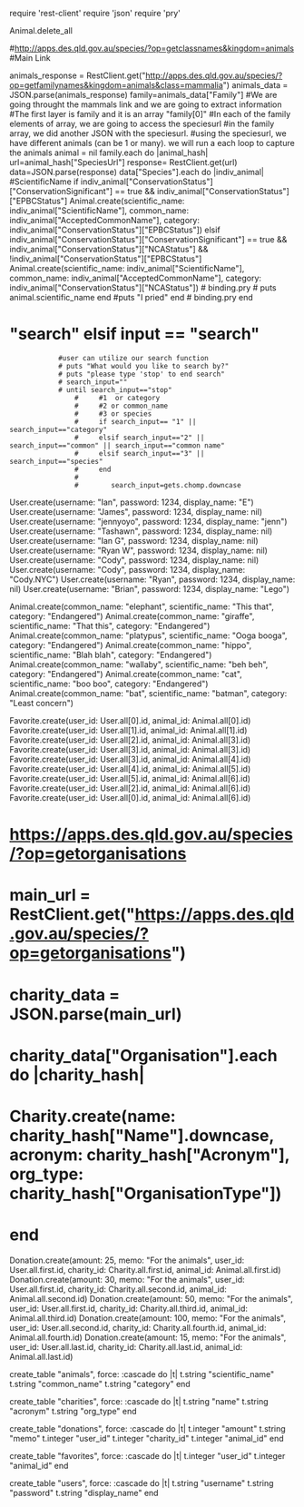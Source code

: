 require 'rest-client'
require 'json'
require 'pry'

Animal.delete_all

#http://apps.des.qld.gov.au/species/?op=getclassnames&kingdom=animals #Main Link

animals_response = RestClient.get("http://apps.des.qld.gov.au/species/?op=getfamilynames&kingdom=animals&class=mammalia")
animals_data = JSON.parse(animals_response)
family=animals_data["Family"]
#We are going throught the mammals link and we are going to extract information
#The first layer is family and it is an array "family[0]"
#In each of the family elements of array, we are going to access the speciesurl
#in the family array, we did another JSON with the speciesurl.
#using the speciesurl, we have different animals (can be 1 or many). we will run a each loop to capture the animals
animal = nil
family.each do |animal_hash|
    url=animal_hash["SpeciesUrl"]
    response= RestClient.get(url)
    data=JSON.parse(response)
    data["Species"].each do |indiv_animal| #ScientificName
        if indiv_animal["ConservationStatus"]["ConservationSignificant"] == true && indiv_animal["ConservationStatus"]["EPBCStatus"]
            Animal.create(scientific_name: indiv_animal["ScientificName"], common_name: indiv_animal["AcceptedCommonName"], category: indiv_animal["ConservationStatus"]["EPBCStatus"])
        elsif indiv_animal["ConservationStatus"]["ConservationSignificant"] == true && indiv_animal["ConservationStatus"]["NCAStatus"] && !indiv_animal["ConservationStatus"]["EPBCStatus"]
            Animal.create(scientific_name: indiv_animal["ScientificName"], common_name: indiv_animal["AcceptedCommonName"], category: indiv_animal["ConservationStatus"]["NCAStatus"])
            # binding.pry
            # puts animal.scientific_name
        end
        #puts "I pried"
    end
    # binding.pry
end

 # "search"   elsif input == "search"
                #user can utilize our search function
                # puts "What would you like to search by?"
                # puts "please type 'stop' to end search"
                # search_input=""
                # until search_input=="stop"
                    #     #1  or category
                    #     #2 or common_name
                    #     #3 or species
                    #     if search_input== "1" || search_input=="category"
                    #     elsif search_input=="2" || search_input=="common" || search_input=="common name"
                    #     elsif search_input=="3" || search_input=="species"
                    #     end
                    #
                    #        search_input=gets.chomp.downcase


User.create(username: "Ian", password: 1234, display_name: "E")
User.create(username: "James", password: 1234, display_name: nil)
User.create(username: "jennyoyo", password: 1234, display_name: "jenn")
User.create(username: "Tashawn", password: 1234, display_name: nil)
User.create(username: "Ian G", password: 1234, display_name: nil)
User.create(username: "Ryan W", password: 1234, display_name: nil)
User.create(username: "Cody", password: 1234, display_name: nil)
User.create(username: "Cody", password: 1234, display_name: "Cody.NYC")
User.create(username: "Ryan", password: 1234, display_name: nil)
User.create(username: "Brian", password: 1234, display_name: "Lego")

Animal.create(common_name: "elephant", scientific_name: "This that", category: "Endangered")
Animal.create(common_name: "giraffe", scientific_name: "That this", category: "Endangered")
Animal.create(common_name: "platypus", scientific_name: "Ooga booga", category: "Endangered")
Animal.create(common_name: "hippo", scientific_name: "Blah blah", category: "Endangered")
Animal.create(common_name: "wallaby", scientific_name: "beh beh", category: "Endangered")
Animal.create(common_name: "cat", scientific_name: "boo boo", category: "Endangered")
Animal.create(common_name: "bat", scientific_name: "batman", category: "Least concern")


Favorite.create(user_id: User.all[0].id, animal_id: Animal.all[0].id)
Favorite.create(user_id: User.all[1].id, animal_id: Animal.all[1].id)
Favorite.create(user_id: User.all[2].id, animal_id: Animal.all[3].id)
Favorite.create(user_id: User.all[3].id, animal_id: Animal.all[3].id)
Favorite.create(user_id: User.all[3].id, animal_id: Animal.all[4].id)
Favorite.create(user_id: User.all[4].id, animal_id: Animal.all[5].id)
Favorite.create(user_id: User.all[5].id, animal_id: Animal.all[6].id)
Favorite.create(user_id: User.all[2].id, animal_id: Animal.all[6].id)
Favorite.create(user_id: User.all[0].id, animal_id: Animal.all[6].id)

# https://apps.des.qld.gov.au/species/?op=getorganisations
# main_url = RestClient.get("https://apps.des.qld.gov.au/species/?op=getorganisations")
# charity_data = JSON.parse(main_url)


# charity_data["Organisation"].each do |charity_hash|
#     Charity.create(name: charity_hash["Name"].downcase, acronym: charity_hash["Acronym"], org_type: charity_hash["OrganisationType"])
# end


Donation.create(amount: 25, memo: "For the animals", user_id: User.all.first.id, charity_id: Charity.all.first.id, animal_id: Animal.all.first.id)
Donation.create(amount: 30, memo: "For the animals", user_id: User.all.first.id, charity_id: Charity.all.second.id, animal_id: Animal.all.second.id)
Donation.create(amount: 50, memo: "For the animals", user_id: User.all.first.id, charity_id: Charity.all.third.id, animal_id: Animal.all.third.id)
Donation.create(amount: 100, memo: "For the animals", user_id: User.all.second.id, charity_id: Charity.all.fourth.id, animal_id: Animal.all.fourth.id)
Donation.create(amount: 15, memo: "For the animals", user_id: User.all.last.id, charity_id: Charity.all.last.id, animal_id: Animal.all.last.id)


  create_table "animals", force: :cascade do |t|
    t.string "scientific_name"
    t.string "common_name"
    t.string "category"
  end

  create_table "charities", force: :cascade do |t|
    t.string "name"
    t.string "acronym"
    t.string "org_type"
  end

  create_table "donations", force: :cascade do |t|
    t.integer "amount"
    t.string "memo"
    t.integer "user_id"
    t.integer "charity_id"
    t.integer "animal_id"
  end

  create_table "favorites", force: :cascade do |t|
    t.integer "user_id"
    t.integer "animal_id"
  end

  create_table "users", force: :cascade do |t|
    t.string "username"
    t.string "password"
    t.string "display_name"
  end
